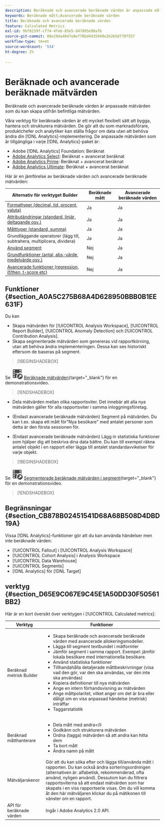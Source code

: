```yaml
---
description: Beräknade och avancerade beräknade värden är anpassade mått som du kan skapa utifrån befintliga mätvärden.
keywords: Beräknade mått;Avancerade beräknade värden
title: Beräknade och avancerade beräknade värden
feature: Calculated Metrics
exl-id: 9bf8239f-cf74-4feb-85e5-d47805e90afb
source-git-commit: 08e29da4847e8ef70bd4435949e26265d770f557
workflow-type: tm+mt
source-wordcount: '534'
ht-degree: 2%

---
```


# Beräknade och avancerade beräknade mätvärden

Beräknade och avancerade beräknade värden är anpassade mätvärden som du kan skapa utifrån befintliga mätvärden.

Våra verktyg för beräknade värden är ett mycket flexibelt sätt att bygga, hantera och strukturera mätvärden. De gör att du som marknadsförare, produktchefer och analytiker kan ställa frågor om data utan att behöva ändra din [!DNL Analytics]-implementering. De anpassade mätvärden som är tillgängliga i varje [!DNL Analytics]-paket är:

* Adobe [!DNL Analytics] Foundation: Beräknat
* [Adobe Analytics Select](https://www.adobe.com/se/data-analytics-cloud/analytics/select.html): Beräknat + avancerat beräknat
* [Adobe Analytics Prime](https://www.adobe.com/se/data-analytics-cloud/analytics/prime.html): Beräknat + avancerat beräknat
* [Adobe Analytics Ultimate](https://www.adobe.com/se/data-analytics-cloud/analytics/ultimate.html): Beräknat + avancerat beräknat

Här är en jämförelse av beräknade värden och avancerade beräknade mätvärden:

| Alternativ för verktyget Builder | Beräknade mått | Avancerade beräknade värden |
|---|---|---|
| [Formattyper (decimal, tid, procent, valuta)](/help/components/c-calcmetrics/c-workflow/cm-workflow/c-build-metrics/cm-build-metrics.md) | Ja | Ja |
| [Attributändringar (standard, linjär, deltagande osv.)](/help/components/c-calcmetrics/c-workflow/cm-workflow/c-build-metrics/m-metric-type-alloc.md) | Ja | Ja |
| [Måtttyper (standard, summa)](/help/components/c-calcmetrics/c-workflow/cm-workflow/c-build-metrics/m-metric-type-alloc.md) | Ja | Ja |
| Grundläggande operatorer (lägg till, subtrahera, multiplicera, dividera) | Ja | Ja |
| [Använd segment](/help/components/c-calcmetrics/c-workflow/cm-workflow/c-build-metrics/metrics-with-segments.md) | Nej | Ja |
| [Grundfunktioner (antal, abs-värde, medelvärde osv.)](/help/components/c-calcmetrics/cm-reference/cm-functions.md) | Nej | Ja |
| [Avancerade funktioner (regression, if/then, t-score etc)](/help/components/c-calcmetrics/cm-reference/cm-adv-functions.md) | Nej | Ja |

## Funktioner {#section_A0A5C275B68A4D628950BBB0B1EE631F}

Du kan

* Skapa mätvärden för [!UICONTROL Analysis Workspace], [!UICONTROL Report Builder], [!UICONTROL Anomaly Detection] och [!UICONTROL Contribution Analysis].
* Skapa segmenterade mätvärden som genereras vid rapportkörning, utan att behöva ändra implementeringen. Dessa kan ses historiskt eftersom de baseras på segment.


>[!BEGINSHADEBOX]

Se ![VideoCheckedOut](/help/assets/icons/VideoCheckedOut.svg) [Beräknade mätvärden](https://video.tv.adobe.com/v/25407?quality=12&learn=on){target="_blank"} för en demonstrationsvideo.

>[!ENDSHADEBOX]

* Dela mätvärden mellan olika rapportsviter. Det innebär att alla nya mätvärden gäller för alla rapportsviter i samma inloggningsföretag.
* (Endast avancerade beräknade mätvärden) Segment på mätvärden. Du kan t.ex. skapa ett mått för&quot;Nya besökare&quot; med antalet personer som detta är den första sessionen för.

* (Endast avancerade beräknade mätvärden) Lägg in statistiska funktioner som hjälper dig att beskriva dina data bättre. Du kan till exempel räkna antalet objekt i en rapport eller lägga till antalet standardavvikelser för varje objekt.


>[!BEGINSHADEBOX]

Se ![VideoCheckedOut](/help/assets/icons/VideoCheckedOut.svg) [Segmenterade beräknade mätvärden i segment](https://video.tv.adobe.com/v/25409?quality=12&learn=on){target="_blank"} för en demonstrationsvideo.

>[!ENDSHADEBOX]


## Begränsningar {#section_CB878B02451541D68A68B508D4DBD19A}

Vissa [!DNL Analytics]-funktioner gör att du kan använda händelser men inte beräknade värden:

* [!UICONTROL Fallout] i [!UICONTROL Analysis Workspace]
* [!UICONTROL Cohort Analysis] i Analysis Workspace
* [!UICONTROL Data Warehouse]
* [!UICONTROL Segments]
* [!DNL Analytics] för [!DNL Target]

## verktyg {#section_D65E9C067E9C45E1A50DD30F50561BB2}

Här är en kort översikt över verktygen i [!UICONTROL Calculated metrics]:

| Verktyg | Funktioner |
|--- |--- |
| Beräknad metrisk Builder | <ul><li>Skapa beräknade och avancerade beräknade värden med avancerade allokeringsmodeller.</li><li>Lägga till segment textbundet i mätformler</li><li>Jämför segment i samma rapport. Exempel: jämför lokala besökare med internationella besökare.</li><li>Använd statistiska funktioner</li><li>Tillhandahålla detaljerade måttbeskrivningar (visa vad den gör, var den ska användas, var den inte ska användas)</li><li>Kopiera definitioner till nya mätvärden</li><li>Ange en intern förhandsvisning av mätvärden</li><li>Ange måttpolaritet, vilket anger om det är bra eller dåligt om en viss anpassad händelse (metrisk) inträffar</li><li>Taggarstatistik</li></ul> |
| Beräknad måtthanterare | <ul><li>Dela mått med andra&lt;/li<li>Godkänn och strukturera mätvärden</li><li>Ordna (tagga) mätvärden så att andra kan hitta dem</li><li>Ta bort mått</li><li>Ändra namn på mått</li></ul> |
| Mätväljarskenor | Gör att du kan söka efter och lägga till/använda mått i rapporten. Du kan också ändra sorteringsordningen (alternativen är: alfabetisk, rekommenderad, ofta använd, nyligen använd). Dessutom kan du filtrera rapportsviterna så att endast mätvärden som har skapats i en viss rapportserie visas.  Om du vill komma åt den här mätväljaren klickar du på mätikonen till vänster om en rapport. |
| API för beräknade värden | Ingår i Adobe Analytics 2.0 API. |
